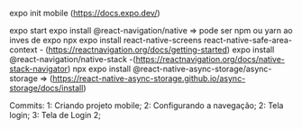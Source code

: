 expo init mobile (https://docs.expo.dev/)

expo start
expo install @react-navigation/native => pode ser npm ou yarn ao inves de expo
npx expo install react-native-screens react-native-safe-area-context - (https://reactnavigation.org/docs/getting-started)
expo install @react-navigation/native-stack -(https://reactnavigation.org/docs/native-stack-navigator)
npx expo install @react-native-async-storage/async-storage => (https://react-native-async-storage.github.io/async-storage/docs/install)


Commits:
1: Criando projeto mobile;
2: Configurando a navegação;
2: Tela login;
3: Tela de Login 2;